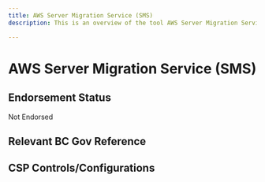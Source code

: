 ```yaml
---
title: AWS Server Migration Service (SMS)
description: This is an overview of the tool AWS Server Migration Service (SMS), and its current status  within BC Gov.

---
```

<!---
Note: this is a generated file.  You should not edit it directly.  Please check https://github.com/bcgov/cloud-pathfinder for details.
-->
# AWS Server Migration Service (SMS)



## Endorsement Status
Not Endorsed

## Relevant BC Gov Reference


## CSP Controls/Configurations
